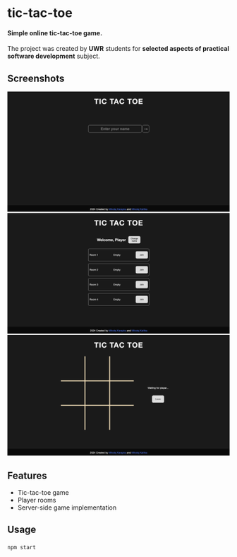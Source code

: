 # tic-tac-toe

#### Simple online tic-tac-toe game.

The project was created by **UWR** students for
**selected aspects of practical software development** subject.

## Screenshots

![Login screen](./screenshots/login_screen.png)
![Lobby](./screenshots/lobby.png)
![Game](./screenshots/game.png)

## Features

- Tic-tac-toe game
- Player rooms
- Server-side game implementation

## Usage

```npm start```
